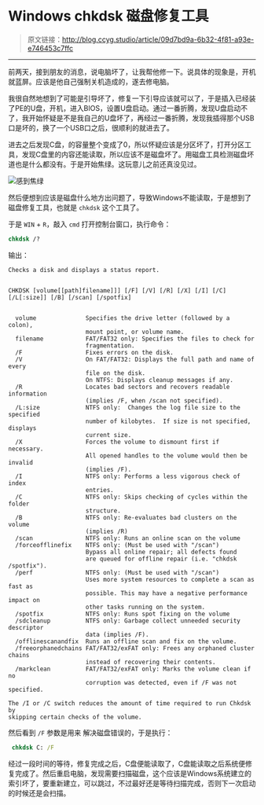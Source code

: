 # Windows chkdsk 磁盘修复工具

[annotation]: <id> (09d7bd9a-6b32-4f81-a93e-e746453c7ffc)
[annotation]: <status> (protect)
[annotation]: <create_time> (2019-04-30 18:26:07)
[annotation]: <category> (计算机技术)
[annotation]: <tags> (Windows)
[annotation]: <comments> (true)

> 原文链接：<http://blog.ccyg.studio/article/09d7bd9a-6b32-4f81-a93e-e746453c7ffc>

---

前两天，接到朋友的消息，说电脑坏了，让我帮他修一下。说具体的现象是，开机就蓝屏。应该是他自己强制关机造成的，遂去修电脑。

我很自然地想到了可能是引导坏了，修复一下引导应该就可以了，于是插入已经装了PE的U盘，开机，进入BIOS，设置U盘启动。通过一番折腾，发现U盘启动不了，我开始怀疑是不是我自己的U盘坏了，再经过一番折腾，发现我插得那个USB口是坏的，换了一个USB口之后，很顺利的就进去了。

进去之后发现C盘，的容量整个变成了0，所以怀疑应该是分区坏了，打开分区工具，发现C盘里的内容还能读取，所以应该不是磁盘坏了。用磁盘工具检测磁盘坏道也是什么都没有。于是开始焦绿。这玩意儿之前还真没见过。

![感到焦绿](https://upload-images.jianshu.io/upload_images/406169-226cdceae061d943.jpg?imageMogr2/auto-orient/strip%7CimageView2/2/w/1240)

然后便想到应该是磁盘什么地方出问题了，导致Windows不能读取，于是想到了磁盘修复工具，也就是 `chkdsk` 这个工具了。

于是 `WIN` + `R`，敲入 `cmd` 打开控制台窗口，执行命令：

```cmd
chkdsk /?
```

输出：

```text
Checks a disk and displays a status report.


CHKDSK [volume[[path]filename]]] [/F] [/V] [/R] [/X] [/I] [/C] [/L[:size]] [/B] [/scan] [/spotfix]


  volume              Specifies the drive letter (followed by a colon),
                      mount point, or volume name.
  filename            FAT/FAT32 only: Specifies the files to check for
                      fragmentation.
  /F                  Fixes errors on the disk.
  /V                  On FAT/FAT32: Displays the full path and name of every
                      file on the disk.
                      On NTFS: Displays cleanup messages if any.
  /R                  Locates bad sectors and recovers readable information
                      (implies /F, when /scan not specified).
  /L:size             NTFS only:  Changes the log file size to the specified
                      number of kilobytes.  If size is not specified, displays
                      current size.
  /X                  Forces the volume to dismount first if necessary.
                      All opened handles to the volume would then be invalid
                      (implies /F).
  /I                  NTFS only: Performs a less vigorous check of index
                      entries.
  /C                  NTFS only: Skips checking of cycles within the folder
                      structure.
  /B                  NTFS only: Re-evaluates bad clusters on the volume
                      (implies /R)
  /scan               NTFS only: Runs an online scan on the volume
  /forceofflinefix    NTFS only: (Must be used with "/scan")
                      Bypass all online repair; all defects found
                      are queued for offline repair (i.e. "chkdsk /spotfix").
  /perf               NTFS only: (Must be used with "/scan")
                      Uses more system resources to complete a scan as fast as
                      possible. This may have a negative performance impact on
                      other tasks running on the system.
  /spotfix            NTFS only: Runs spot fixing on the volume
  /sdcleanup          NTFS only: Garbage collect unneeded security descriptor
                      data (implies /F).
  /offlinescanandfix  Runs an offline scan and fix on the volume.
  /freeorphanedchains FAT/FAT32/exFAT only: Frees any orphaned cluster chains
                      instead of recovering their contents.
  /markclean          FAT/FAT32/exFAT only: Marks the volume clean if no
                      corruption was detected, even if /F was not specified.

The /I or /C switch reduces the amount of time required to run Chkdsk by
skipping certain checks of the volume.
```

然后看到 `/F` 参数是用来 解决磁盘错误的，于是执行：

```cmd
 chkdsk C: /F
```

经过一段时间的等待，修复完成之后，C盘便能读取了，C盘能读取之后系统便修复完成了。然后重启电脑，发现需要扫描磁盘，这个应该是Windows系统建立的索引坏了，要重新建立，可以跳过，不过最好还是等待扫描完成，否则下一次启动的时候还是会扫描。


